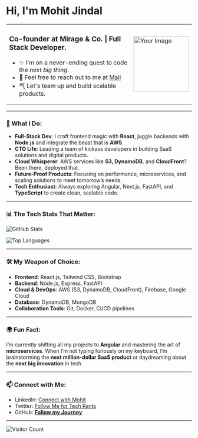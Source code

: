 # Hi, I'm Mohit Jindal
<table>
  <tr>
    <td>
      <h3>Co-founder at Mirage & Co. | Full Stack Developer.</h3>
      <ul>
        <li>✨ I'm on a never-ending quest to code the <em>next big thing</em>.</li>
        <li>📧 Feel free to reach out to me at <a href="mailto:jindalm55@gmail.com">Mail</a></li>
        <li>⽓ Let's team up and build scalable products.</li>
      </ul>
    </td>
    <td>
      <img src="https://your-image-url.com" alt="Your Image" width="150"/>
    </td>
  </tr>
</table>


---

### 🚀 What I Do:

- **Full-Stack Dev**: I craft frontend magic with **React**, juggle backends with **Node.js** and integrate the beast that is **AWS**.
- **CTO Life**: Leading a team of kickass developers in building SaaS solutions and digital products.
- **Cloud Whisperer**: AWS services like **S3, DynamoDB**, and **CloudFront**? Been there, deployed that. 
- **Future-Proof Products**: Focusing on performance, microservices, and scaling solutions to meet tomorrow’s needs.
- **Tech Enthusiast**: Always exploring Angular, Next.js, FastAPI, and **TypeScript** to create clean, scalable code.

---

### 📊 The Tech Stats That Matter:

![GitHub Stats](https://github-readme-stats.vercel.app/api?username=mohitjindal1&show_icons=true&theme=radical)

![Top Languages](https://github-readme-stats.vercel.app/api/top-langs/?username=mohitjindal1&layout=compact&theme=radical)

---

### 🛠️ My Weapon of Choice:

- **Frontend**: React.js, Tailwind CSS, Bootstrap
- **Backend**: Node.js, Express, FastAPI
- **Cloud & DevOps**: AWS (S3, DynamoDB, CloudFront), Firebase, Google Cloud
- **Database**: DynamoDB, MongoDB
- **Collaboration Tools**: Git, Docker, CI/CD pipelines

---

### 🌍 Fun Fact:

I’m currently shifting all my projects to **Angular** and mastering the art of **microservices**. When I’m not typing furiously on my keyboard, I’m brainstorming the **next million-dollar SaaS product** or daydreaming about the **next big innovation** in tech.

---

### 📫 Connect with Me:

- LinkedIn: [Connect with Mohit](https://www.linkedin.com/in/mohitjindal)
- Twitter: [Follow Me for Tech Rants](https://twitter.com/mohitjindal)
- GitHub: **[Follow my Journey](https://github.com/mohitjindal1)**

---

![Visitor Count](https://komarev.com/ghpvc/?username=mohitjindal1&color=brightgreen)
